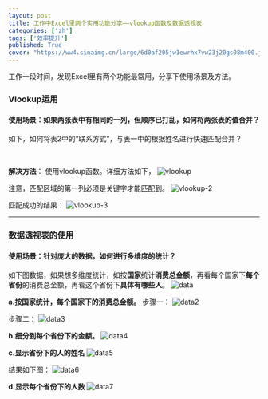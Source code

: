```yaml
---
layout: post
title: 工作中Excel里两个实用功能分享——vlookup函数及数据透视表
categories: ['zh']
tags: ['效率提升']
published: True
cover: "https://ww4.sinaimg.cn/large/6d0af205jw1ewrhx7vw23j20gs08m400.jpg"
---
```


工作一段时间，发现Excel里有两个功能最常用，分享下使用场景及方法。

### Vlookup运用

#### 使用场景：如果两张表中有相同的一列，但顺序已打乱，如何将两张表的值合并？
如下，如何将表2中的“联系方式”，与表一中的根据姓名进行快速匹配合并？
<p>        <span><img src="http://img.blog.csdn.net/20130718235102828" border="0" alt="">&nbsp; &nbsp;<img src="http://img.blog.csdn.net/20130718235147406" border="0" alt=""><br>        </span></p>
 
**解决方法**：
使用vlookup函数。详细方法如下，
![vlookup](http://img.blog.csdn.net/20130718235133859)

注意，匹配区域的第一列必须是关键字才能匹配到。 
![vlookup-2](http://img.blog.csdn.net/20130718235236343) 

匹配成功的结果：
![vlookup-3](http://img.blog.csdn.net/20130718235242484) 

-----------------

### 数据透视表的使用

#### 使用场景：针对庞大的数据，如何进行多维度的统计？
如下图数据，如果想多维度统计，如按**国家**统计**消费总金额**，再看每个国家下**每个省份**的消费总金额，再看这个省份下**具体有哪些人**。
![data](http://img.blog.csdn.net/20130718235245984) 

**a.按国家统计，每个国家下的消费总金额。**
步骤一：
![data2](http://img.blog.csdn.net/20130718235304625) 

步骤二：
![data3](http://img.blog.csdn.net/20130718235310171) 

**b.细分到每个省份下的金额。**
![data4](http://img.blog.csdn.net/20130718235520390) 

**c.显示省份下的人的姓名**
![data5](http://img.blog.csdn.net/20130718235528203) 

结果如下图：
![data6](http://img.blog.csdn.net/20130718235533406) 

**d.显示每个省份下的人数**
![data7](http://img.blog.csdn.net/20130718235538453) 
